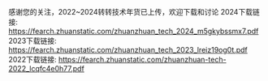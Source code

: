 感谢您的关注，2022~2024转转技术年货已上传，欢迎下载和讨论
2024下载链接: https://fearch.zhuanstatic.com/zhuanzhuan_tech_2024_m5gkybssmx7.pdf
2023下载链接: https://fearch.zhuanstatic.com/zhuanzhuan_tech_2023_lreiz19og0t.pdf
2022下载链接: https://fearch.zhuanstatic.com/zhuanzhuan-tech-2022_lcqfc4e0h77.pdf